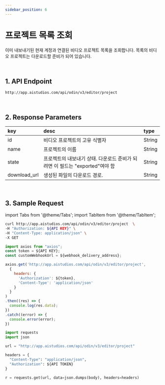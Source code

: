 ```yaml
---
sidebar_position: 6
---
```


# 프로젝트 목록 조회

이미 내보내기된 현재 계정과 연결된 비디오 프로젝트 목록을 조회합니다. 목록의 비디오 프로젝트는 다운로드할 준비가 되어 있습니다.

<br/>

## 1. API Endpoint

```http
http://app.aistudios.com/api/odin/v3/editor/project
```

<br/>

## 2. Response Parameters
|key|desc|type|
|:---|:---|:---|
|id|비디오 프로젝트의 고유 식별자|String|
|name|프로젝트의 이름|String|
|state|프로젝트의 내보내기 상태. 다운로드 준비가 되려면 이 필드는 "exported"여야 함|String|
|download_url|생성된 파일의 다운로드 경로.|String|

<br/>


## 3. Sample Request

import Tabs from '@theme/Tabs';
import TabItem from '@theme/TabItem';

<Tabs>
<TabItem value="curl" label="cURL">

```bash
curl http://app.aistudios.com/api/odin/v3/editor/project  \
-H "Authorization: ${API KEY}" \
-H "Content-Type: application/json" \
-X GET 
```

</TabItem>
<TabItem value="js" label="Node.js">

```js
import axios from "axios";
const token = ${API KEY};
const customWebhookUrl = ${webhook_delivery_address};

axios.get('http://app.aistudios.com/api/odin/v3/editor/project', 
  {
    headers: {
      'Authorization': ${token},
      'Content-Type': 'application/json'
    }
  }
)
.then((res) => {
  console.log(res.data);
})
.catch((error) => {
  console.error(error);
})
```

</TabItem>
<TabItem value="py" label="Python">

```py
import requests
import json

url = "http://app.aistudios.com/api/odin/v3/editor/project"

headers = {
  "Content-Type": "application/json",
  "Authorization": ${API TOKEN}
}

r = requests.get(url, data=json.dumps(body), headers=headers)
```

</TabItem>
</Tabs>